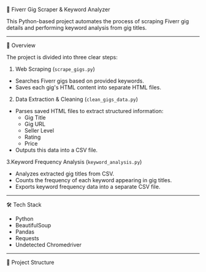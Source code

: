  🚀 Fiverr Gig Scraper & Keyword Analyzer

This Python-based project automates the process of scraping Fiverr gig details and performing keyword analysis from gig titles.

---

 📌 Overview

The project is divided into three clear steps:

 1. Web Scraping (`scrape_gigs.py`)
- Searches Fiverr gigs based on provided keywords.
- Saves each gig's HTML content into separate HTML files.

 2. Data Extraction & Cleaning (`clean_gigs_data.py`)
- Parses saved HTML files to extract structured information:
  - Gig Title
  - Gig URL
  - Seller Level
  - Rating
  - Price
- Outputs this data into a CSV file.

3.Keyword Frequency Analysis (`keyword_analysis.py`)
- Analyzes extracted gig titles from CSV.
- Counts the frequency of each keyword appearing in gig titles.
- Exports keyword frequency data into a separate CSV file.

---

 🛠️ Tech Stack

- Python
- BeautifulSoup
- Pandas
- Requests
- Undetected Chromedriver

---

 📂 Project Structure


